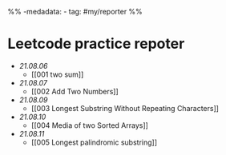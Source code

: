 %% -medadata:
	- tag: #my/reporter   %%
	
# Leetcode practice repoter

- *21.08.06*
	- [[001 two sum]]
- *21.08.07*
	- [[002 Add Two Numbers]]
- *21.08.09*
	- [[003 Longest Substring Without Repeating Characters]]
- *21.08.10*
	- [[004 Media of two Sorted Arrays]]
- *21.08.11*
	- [[005 Longest palindromic substring]]